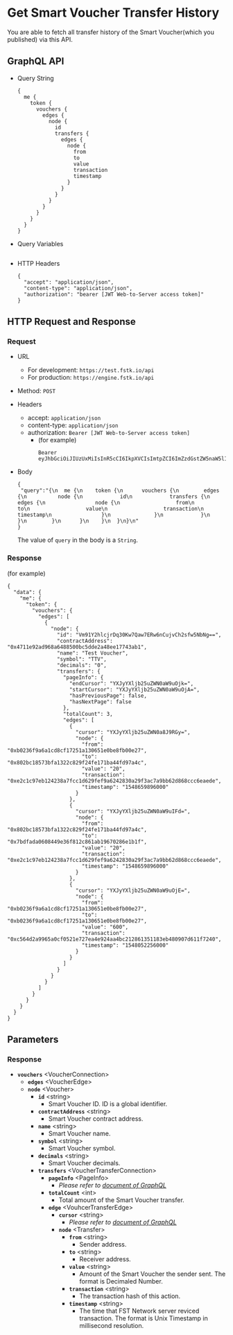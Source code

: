 
# Get Smart Voucher Transfer History
You are able to fetch all transfer history of the Smart Voucher(which you published) via this API.

## GraphQL API

- Query String
  ```
  {
    me {
      token {
        vouchers {
          edges {
            node {
              id
              transfers {
                edges {
                  node {
                    from
                    to
                    value
                    transaction
                    timestamp
                  }
                }
              }
            }
          }
        }
      }
    }
  }
  ```
- Query Variables

  ```
  
  ```
- HTTP Headers 
  ```
  {
    "accept": "application/json",
    "content-type": "application/json",
    "authorization": "bearer [JWT Web-to-Server access token]"
  }
  ```

## HTTP Request and Response
### Request

- URL
  - For development: `https://test.fstk.io/api`
  - For production: `https://engine.fstk.io/api`

- Method: `POST`

- Headers
  - accept: `application/json`
  - content-type: `application/json` 
  - authorization: `Bearer [JWT Web-to-Server access token]`
    - (for example)
      ```
      Bearer eyJhbGciOiJIUzUxMiIsInR5cCI6IkpXVCIsImtpZCI6ImZzdGstZW5naW5lIn0.eyJ1aWQiOiLDr1xiw73Ch8KDSFx1MDAxMcOowo5awrvCqsOAXHUwMDAywrwmIiwiaWF0IjoxNTM4NzA5MDM2LCJleHAiOjE1Mzg3OTU0MzYsImF1ZCI6InVybjpmc3RrOmVuZ2luZSIsImlzcyI6InVybjpmc3RrOmVuZ2luZSIsInN1YiI6InVybjpmc3RrOmVuZ2luZTphY2Nlc3NfdG9rZW4ifQ.msJZ61FHIkKtjUpDs4sx1Kk1rb9vdhus3ntUDj6rHNmsygiHTgOEMQFJMtVqtWqkNgrtRgGpngq8Rf47xTT53g
      ```

- Body
  ``` 
  {  
   "query":"{\n  me {\n    token {\n      vouchers {\n        edges {\n          node {\n            id\n            transfers {\n              edges {\n                node {\n                  from\n                  to\n                  value\n                  transaction\n                  timestamp\n                }\n              }\n            }\n          }\n        }\n      }\n    }\n  }\n}\n"
  }
  ```
  The value of `query` in the body is a `String`. 


### Response
(for example)
```
{
  "data": {
    "me": {
      "token": {
        "vouchers": {
          "edges": [
            {
              "node": {
                "id": "Vm91Y2hlcjrDq30Kw7Qaw7ERw6nCujvCh2sfw5NbNg==",
                "contractAddress": "0x4711e92ad968a6488500bc5dde2a48ee17743ab1",
                "name": "Test Voucher",
                "symbol": "TTV",
                "decimals": "0",
                "transfers": {
                  "pageInfo": {
                    "endCursor": "YXJyYXljb25uZWN0aW9uOjk=",
                    "startCursor": "YXJyYXljb25uZWN0aW9uOjA=",
                    "hasPreviousPage": false,
                    "hasNextPage": false
                  },
                  "totalCount": 3,
                  "edges": [
                    {
                      "cursor": "YXJyYXljb25uZWN0a8J9RGy=",
                      "node": {
                        "from": "0xb0236f9a6a1cd8cf17251a130651e0be8fb00e27",
                        "to": "0x802bc18573bfa1322c829f24fe171ba44fd97a4c",
                        "value": "20",
                        "transaction": "0xe2c1c97eb124238a7fcc1d629fef9a6242830a29f3ac7a9bb62d868ccc6eaede",
                        "timestamp": "1548659896000"
                      }
                    },
                    {
                      "cursor": "YXJyYXljb25uZWN0aW9uIFd=",
                      "node": {
                        "from": "0x802bc18573bfa1322c829f24fe171ba44fd97a4c",
                        "to": "0x7bdfada0608449e36f812c861ab19670286e1b1f",
                        "value": "20",
                        "transaction": "0xe2c1c97eb124238a7fcc1d629fef9a6242830a29f3ac7a9bb62d868ccc6eaede",
                        "timestamp": "1548659896000"
                      }
                    },
                    {
                      "cursor": "YXJyYXljb25uZWN0aW9uOjE=",
                      "node": {
                        "from": "0xb0236f9a6a1cd8cf17251a130651e0be8fb00e27",
                        "to": "0xb0236f9a6a1cd8cf17251a130651e0be8fb00e27",
                        "value": "600",
                        "transaction": "0xc564d2a9965a0cf0521e727ea4e924aa4bc212861351183eb480907d611f7240",
                        "timestamp": "1548052256000"
                      }
                    }
                  ]
                }
              }
            }
          ]
        }
      }
    }
  }
}
```



## Parameters
### Response
- **`vouchers`** \<VoucherConnection>
  - **`edges`** \<VoucherEdge>
  - **`node`** \<Voucher>
    - **`id`** \<string>
      - Smart Voucher ID. ID is a global identifier.
    - **`contractAddress`** \<string>
      - Smart Voucher contract address.
    - **`name`** \<string>
      - Smart Voucher name.
    - **`symbol`** \<string>
      - Smart Voucher symbol.
    - **`decimals`** \<string>
      - Smart Voucher decimals.
    - **`transfers`** \<VoucherTransferConnection>
      - **`pageInfo`** \<PageInfo>
        - _Please refer to [document of GraphQL](https://graphql.org/learn/pagination/)_
      - **`totalCount`** \<int>
        - Total amount of the Smart Voucher transfer.
      - **`edge`** \<VouhcerTransferEdge>
        - **`cursor`** \<string>
          - _Please refer to [document of GraphQL](https://graphql.org/learn/pagination/)_
        - **`node`** \<Transfer>
          - **`from`** \<string>
            - Sender address.
          - **`to`** \<string>
            - Receiver address.
          - **`value`** \<string>
            - Amount of the Smart Voucher the sender sent. The format is Decimaled Number.
          - **`transaction`** \<string>
            - The transaction hash of this action.
          - **`timestamp`** \<string>
            - The time that FST Network server reviced transaction. The format is Unix Timestamp in millisecond resolution.
